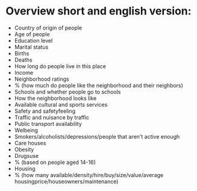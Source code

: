 # Overview short and english version:

- Country of origin of people
- Age of people
- Education level
- Marital status
- Births
- Deaths
- How long do people live in this place
- Income
- Neighborhood ratings 
- % (how much do people like the neighborhood and their neighbors)
- Schools and whether people go to schools
- How the neighborhood looks like
- Available cultural and sports services
- Safety and safetyfeeling
- Traffic and nuisance by traffic
- Public transport availability
- Welbeing
- Smokers/alcoholists/depressions/people that aren't active enough
- Care houses
- Obesity
- Drugsuse 
- % (based on people aged 14-16)
- Housing 
- % (how many available/density/hire/buy/size/value/average housingprice/houseowners/maintenance)